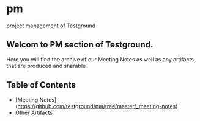 # pm
project management of Testground

## Welcom to PM section of Testground. 

Here you will find the archive of our Meeting Notes as well as any artifacts that are produced and sharable


## Table of Contents

- [Meeting Notes] (https://github.com/testground/pm/tree/master/_meeting-notes)
- Other Artifacts

